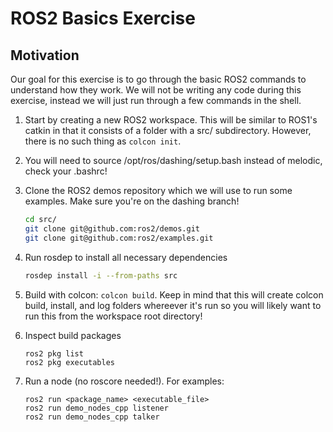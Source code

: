 # ROS2 Basics Exercise

## Motivation
Our goal for this exercise is to go through the basic ROS2 commands to understand how they work. We will not be writing any code during this exercise, instead we will just run through a few commands in the shell.

1. Start by creating a new ROS2 workspace. This will be similar to ROS1's catkin in that it consists of a folder with a src/ subdirectory. However, there is no such thing as `colcon init`.

1. You will need to source /opt/ros/dashing/setup.bash instead of melodic, check your .bashrc!

1. Clone the ROS2 demos repository which we will use to run some examples. Make sure you're on the dashing branch!
   ```bash
   cd src/
   git clone git@github.com:ros2/demos.git
   git clone git@github.com:ros2/examples.git
   ```

1. Run rosdep to install all necessary dependencies
   ```bash
   rosdep install -i --from-paths src
   ```
1. Build with colcon: `colcon build`. Keep in mind that this will create colcon build, install, and log folders whereever it's run so you will likely want to run this from the workspace root directory!

1. Inspect build packages
   ```
   ros2 pkg list
   ros2 pkg executables
   ```

1. Run a node (no roscore needed!). For examples:
   ```
   ros2 run <package_name> <executable_file>
   ros2 run demo_nodes_cpp listener
   ros2 run demo_nodes_cpp talker
   ```